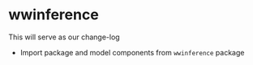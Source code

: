# wwinference

This will serve as our change-log
- Import package and model components from `wwinference` package
